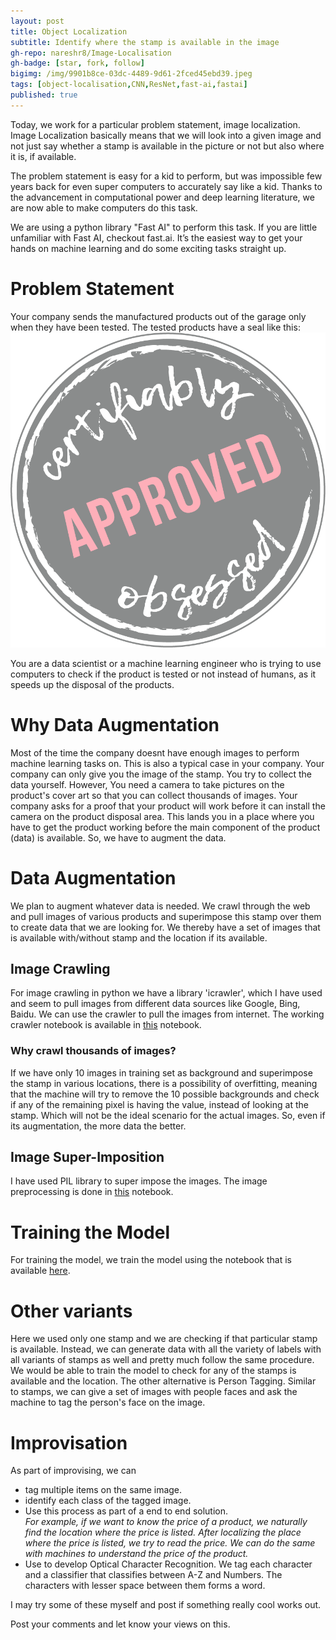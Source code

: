 ```yaml
---
layout: post
title: Object Localization
subtitle: Identify where the stamp is available in the image
gh-repo: nareshr8/Image-Localisation
gh-badge: [star, fork, follow]
bigimg: /img/9901b8ce-03dc-4489-9d61-2fced45ebd39.jpeg
tags: [object-localisation,CNN,ResNet,fast-ai,fastai]
published: true
---
```


Today, we work for a particular problem statement, image localization. Image Localization basically means that we will look into a given image and not just say whether a stamp is available in the picture or not but also where it is, if available.

The problem statement is easy for a kid to perform, but was impossible few years back for even super computers to accurately say like a kid. Thanks to the advancement in computational power and deep learning literature, we are now able to make computers do this task.

We are using a python library "Fast AI" to perform this task. If you are little unfamiliar with Fast AI, checkout fast.ai. It’s the easiest way to get your hands on machine learning and do some exciting tasks straight up.

# Problem Statement
Your company sends the manufactured products out of the garage only when they have been tested. The tested products have a seal like this:![Stamp Image](../img/stamp-image.png) 

You are a data scientist or a machine learning engineer who is trying to use computers to check if the product is tested or not instead of humans, as it speeds up the disposal of the products.
# Why Data Augmentation
Most of the time the company doesnt have enough images to perform machine learning tasks on. This is also a typical case in your company. Your company can only give you the image of the stamp. You try to collect the data yourself. However, You need a camera to take pictures on the product's cover art so that you can collect thousands of images. Your company asks for a proof that your product will work before it can install the camera on the product disposal area. This lands you in a place where you have to get the product working before the main component of the product (data) is available. So, we have to augment the data.
# Data Augmentation
We plan to augment whatever data is needed. We crawl through the web and pull images of various products and superimpose this stamp over them to create data that we are looking for. We thereby have a set of images that is available with/without stamp and the location if its available.
## Image Crawling
For image crawling in python we have a library 'icrawler', which I have used and seem to pull images from different data sources like Google, Bing, Baidu. We can use the crawler to pull the images from internet. The working crawler notebook is available in [this](https://github.com/nareshr8/Image-Localisation/blob/master/crawler.ipynb) notebook.

### Why crawl thousands of images?
If we have only 10 images in training set as background and superimpose the stamp in various locations, there is a possibility of overfitting, meaning that the machine will try to remove the 10 possible backgrounds and check if any of the remaining pixel is having the value, instead of looking at the stamp. Which will not be the ideal scenario for the actual images. So, even if its augmentation, the more data the better.
## Image Super-Imposition
I have used PIL library to super impose the images. The image preprocessing is done in [this](https://github.com/nareshr8/Image-Localisation/blob/master/Image%20PreProcessing.ipynb) notebook.
# Training the Model
For training the model, we train the model using the notebook that is available [here](https://github.com/nareshr8/Image-Localisation/blob/master/Localisation.ipynb).
# Other variants
Here we used only one stamp and we are checking if that particular stamp is available. Instead, we can generate data with all the variety of labels with all variants of stamps as well and pretty much follow the same procedure. We would be able to train the model to check for any of the stamps is available and the location.
	The other alternative is Person Tagging. Similar to stamps, we can give a set of images with people faces and ask the machine to tag the person's face on the image.
# Improvisation
As part of improvising, we can
- tag multiple items on the same image.
- identify each class of the tagged image.
- Use this process as part of a end to end solution. 
		<br><i>For example, if we want to know the price of a product, we naturally find the location where the price is listed. After localizing the place where the price is listed, we try to read the price. We can do the same with machines to understand the price of the product. </i></br>
- Use to develop Optical Character Recognition. We tag each character and a classifier that classifies between A-Z and Numbers. The characters with lesser space between them forms a word.


I may try some of these myself and post if something really cool works out.

Post your comments and let know your views on this.

